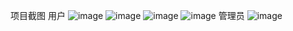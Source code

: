 项目截图
用户
![image](https://github.com/user-attachments/assets/0f5a80e0-bb6a-48b6-82d5-f783f210d143)
![image](https://github.com/user-attachments/assets/66d26ced-2293-4cf8-92d7-d5bcf4b80480)
![image](https://github.com/user-attachments/assets/2dd1489b-c78b-4ce6-87ed-1986b7d4a041)
![image](https://github.com/user-attachments/assets/0972ac7a-04ec-49f0-8721-2d314d90fa7a)
管理员
![image](https://github.com/user-attachments/assets/484459d1-2d8a-4b34-8275-177e872b2273)

